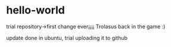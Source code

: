 # hello-world
trial repository->first change ever¡¡¡¡  Trolasus back in the game :)

update done in ubuntu, trial uploading it to github 

